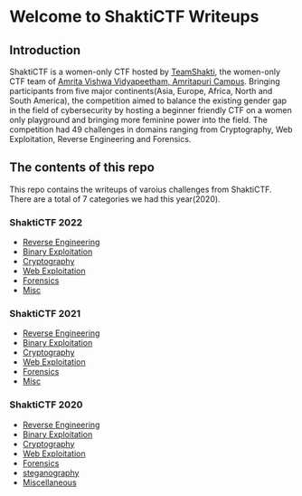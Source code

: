 # Welcome to ShaktiCTF Writeups

## Introduction

ShaktiCTF is a women-only CTF hosted by [TeamShakti](http://Team-Shakti.github.io/), the women-only CTF team of [Amrita Vishwa Vidyapeetham, Amritapuri Campus](https://www.amrita.edu/amritapuri/). Bringing participants from five major continents(Asia, Europe, Africa, North and South America), the competition aimed to balance the existing gender gap in the field of cybersecurity by hosting a beginner friendly CTF on a women only playground and bringing more feminine power into the field. The competition had 49 challenges in domains ranging from Cryptography, Web Exploitation, Reverse Engineering and Forensics.

## The contents of this repo 
This repo contains the writeups of varoius challenges from ShaktiCTF. There are a total of 7 categories we had this year(2020).


### ShaktiCTF 2022 
- [Reverse Engineering](ShaktiCTF22/reversing/intro.md)
- [Binary Exploitation](ShaktiCTF22/pwn/intro.md)
- [Cryptography](ShaktiCTF22/crypto/intro.md)
- [Web Exploitation](ShaktiCTF22/web/intro.md) 
- [Forensics](ShaktiCTF22/forensics/intro.md)
- [Misc](ShaktiCTF22/misc/intro.md) 

### ShaktiCTF 2021

- [Reverse Engineering](../ShaktiCTF21/reversing/intro/)
- [Binary Exploitation](../ShaktiCTF21/pwn/intro/)
- [Cryptography](../ShaktiCTF21/crypto/intro/)
- [Web Exploitation](../ShaktiCTF21/web/intro/) 
- [Forensics](../ShaktiCTF21/forensics/intro/)
- [Misc](../ShaktiCTF21/misc/intro/)

### ShaktiCTF 2020

- [Reverse Engineering](../ShaktiCTF20/reversing/intro/)
- [Binary Exploitation](../ShaktiCTF20/pwning/intro/)
- [Cryptography](../ShaktiCTF20/crypto/intro/)
- [Web Exploitation](../ShaktiCTF20/web/intro/)
- [Forensics](../ShaktiCTF20/forensics/intro/)
- [steganography](../ShaktiCTF20/stego/intro/)
- [Miscellaneous](../ShaktiCTF20/misc/intro/)




